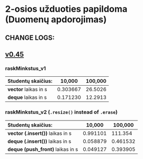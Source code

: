 # 2-osios užduoties papildoma (Duomenų apdorojimas)

## CHANGE LOGS:
## [v0.45](https://github.com/Effanuel/Duomenu-apdorojimas/releases/tag/v0.45)
### raskMinkstus_v1

| Studentų skaičius:     | 10,000    | 100,000   |
| :--------------------- | --------- | --------- |
| **vector** laikas in s | 0.303667  | 26.5026   |
| **deque** laikas in s  | 0.171230  | 12.2913   |

### raskMinkstus_v2 (```.resize()``` instead of ```.erase```)

| Studentų skaičius:     | 10,000   | 100,000   |
| :--------------------- | -------- | --------- |
| **vector (.insert())** laikas in s | 0.991101 | 111.354   |
| **deque (.insert())** laikas in s  | 0.058879 | 0.461532  |
| **deque (push_front)** laikas in s  | 0.049127 | 0.393905  |
